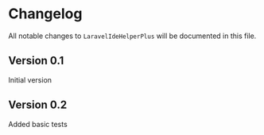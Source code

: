 # Changelog

All notable changes to `LaravelIdeHelperPlus` will be documented in this file.

## Version 0.1

Initial version

## Version 0.2

Added basic tests
